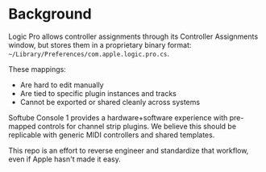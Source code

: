 # Background

Logic Pro allows controller assignments through its Controller Assignments window, but stores them in a proprietary binary format: `~/Library/Preferences/com.apple.logic.pro.cs`.

These mappings:
- Are hard to edit manually
- Are tied to specific plugin instances and tracks
- Cannot be exported or shared cleanly across systems

Softube Console 1 provides a hardware+software experience with pre-mapped controls for channel strip plugins. We believe this should be replicable with generic MIDI controllers and shared templates.

This repo is an effort to reverse engineer and standardize that workflow, even if Apple hasn't made it easy.

